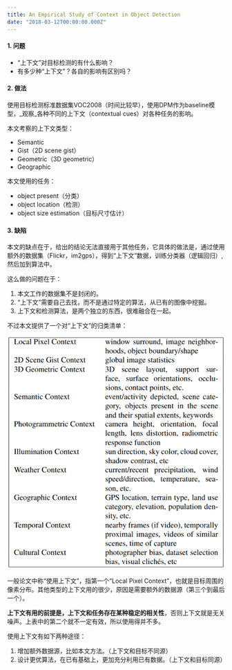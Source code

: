 ```yaml
---
title: An Empirical Study of Context in Object Detection
date: "2018-03-12T00:00:00.000Z"
---
```


#### 1. 问题

- “上下文”对目标检测的有什么影响？
- 有多少种“上下文”？各自的影响有区别吗？

#### 2. 做法

使用目标检测标准数据集VOC2008（时间比较早），使用DPM作为baseline模型，_观察_各种不同的上下文（contextual cues）对各种任务的影响。

本文考察的上下文类型：

- Semantic
- Gist（2D scene gist）
- Geometric（3D geometric）
- Geographic

本文使用的任务：

- object present（分类）
- object location（检测）
- object size estimation（目标尺寸估计）

#### 3. 缺陷

本文的缺点在于，给出的结论无法直接用于其他任务，它具体的做法是，通过使用额外的数据集（Flickr，im2gps），得到“上下文”数据，训练分类器（逻辑回归）,然后加到算法中。

这么做的问题在于：

1. 本文工作的数据集不是封闭的。
2. “上下文”需要自己去找，而不是通过特定的算法，从已有的图像中挖掘。
3. 上下文和检测算法，是两个独立的东西，很难融合在一起。

不过本文提供了一个对“上下文”的归类清单：

![](./context_list.png)

一般论文中称“使用上下文”，指第一个“Local Pixel Context”，也就是目标周围的像素分布。其他类型的上下文用的很少，原因是需要额外的数据源（第三个到最后一个）。

**上下文有用的前提是，上下文和任务存在某种稳定的相关性**，否则上下文就是无关噪声。上表中的第二个就不一定有效，所以使用得并不多。

使用上下文有如下两种途径：

1. 增加额外数据源，比如本文方法。（上下文和目标不同源）
2. 设计更优算法，在已有基础上，更加充分利用已有数据。（上下文和目标同源）